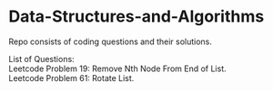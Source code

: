 # Data-Structures-and-Algorithms
Repo consists of coding questions and their solutions.

List of Questions:</br>
Leetcode Problem 19: Remove Nth Node From End of List.</br>
Leetcode Problem 61: Rotate List.</br>
